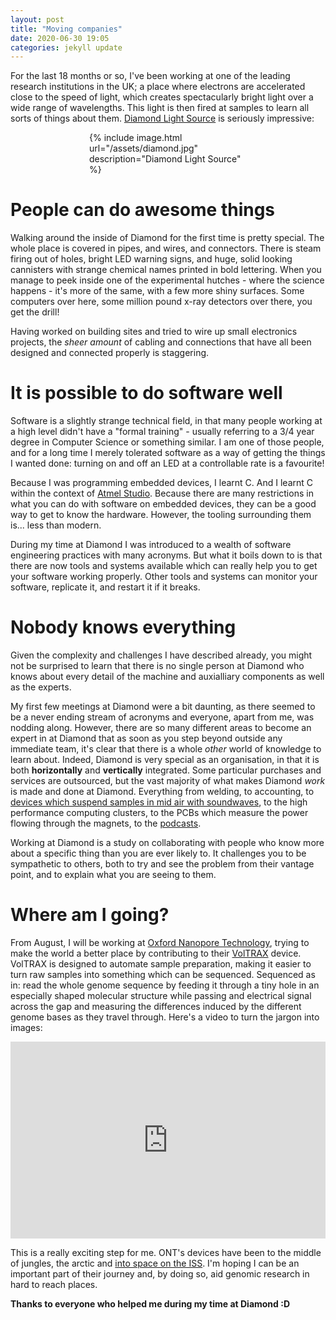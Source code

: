 ```yaml
---
layout: post
title: "Moving companies"
date: 2020-06-30 19:05
categories: jekyll update
---
```


For the last 18 months or so, I've been working at one of the leading research institutions in the UK; a place where electrons are accelerated close to the speed of light, which creates spectacularly bright light over a wide range of wavelengths.
This light is then fired at samples to learn all sorts of things about them.
[Diamond Light Source](www.diamond.ac.uk) is seriously impressive:

<div style="display: block;margin-left: auto; margin-right: auto; width: 50%;">
{% include image.html url="/assets/diamond.jpg" description="Diamond Light Source" %}
</div>

# People can do awesome things

Walking around the inside of Diamond for the first time is pretty special.
The whole place is covered in pipes, and wires, and connectors.
There is steam firing out of holes, bright LED warning signs, and huge, solid looking cannisters with strange chemical names printed in bold lettering.
When you manage to peek inside one of the experimental hutches - where the science happens - it's more of the same, with a few more shiny surfaces. Some computers over here, some million pound x-ray detectors over there, you get the drill!

Having worked on building sites and tried to wire up small electronics projects, the _sheer amount_ of cabling and connections that have all been designed and connected properly is staggering.

# It is possible to do software well

Software is a slightly strange technical field, in that many people working at a high level didn't have a "formal training" - usually referring to a 3/4 year degree in Computer Science or something similar.
I am one of those people, and for a long time I merely tolerated software as a way of getting the things I wanted done: turning on and off an LED at a controllable rate is a favourite!

Because I was programming embedded devices, I learnt C.
And I learnt C within the context of [Atmel Studio](https://www.microchip.com/mplab/avr-support/atmel-studio-7).
Because there are many restrictions in what you can do with software on embedded devices, they can be a good way to get to know the hardware.
However, the tooling surrounding them is... less than modern.

During my time at Diamond I was introduced to a wealth of software engineering practices with many acronyms.
But what it boils down to is that there are now tools and systems available which can really help you to get your software working properly.
Other tools and systems can monitor your software, replicate it, and restart it if it breaks.

# Nobody knows everything

Given the complexity and challenges I have described already, you might not be surprised to learn that there is no single person at Diamond who knows about every detail of the machine and auxialliary components as well as the experts.

My first few meetings at Diamond were a bit daunting, as there seemed to be a never ending stream of acronyms and everyone, apart from me, was nodding along.
However, there are so many different areas to become an expert in at Diamond that as soon as you step beyond outside any immediate team, it's clear that there is a whole _other_ world of knowledge to learn about.
Indeed, Diamond is very special as an organisation, in that it is both **horizontally** and **vertically** integrated.
Some particular purchases and services are outsourced, but the vast majority of what makes Diamond _work_ is made and done at Diamond.
Everything from welding, to accounting, to [devices which suspend samples in mid air with soundwaves](https://www.diamond.ac.uk/Science/Research/Tech-Updates/2019/22-10-2019.html), to the high performance computing clusters, to the PCBs which measure the power flowing through the magnets, to the [podcasts](https://soundcloud.com/user-212409541/sets/shining-a-diamond-light).

Working at Diamond is a study on collaborating with people who know more about a specific thing than you are ever likely to.
It challenges you to be sympathetic to others, both to try and see the problem from their vantage point, and to explain what you are seeing to them.

# Where am I going?

From August, I will be working at [Oxford Nanopore Technology](https://nanoporetech.com/), trying to make the world a better place by contributing to their [VolTRAX](https://nanoporetech.com/products/voltrax) device.
VolTRAX is designed to automate sample preparation, making it easier to turn raw samples into something which can be sequenced. Sequenced as in: read the whole genome sequence by feeding it through a tiny hole in an especially shaped molecular structure while passing and electrical signal across the gap and measuring the differences induced by the different genome bases as they travel through. Here's a video to turn the jargon into images:

<iframe width="100%" height="315" src="https://www.youtube.com/embed/rXfS4wJoVLQ" frameborder="0" allow="accelerometer; autoplay; encrypted-media; gyroscope; picture-in-picture" allowfullscreen></iframe>

This is a really exciting step for me.
ONT's devices have been to the middle of jungles, the arctic and [into space on the ISS](https://nanoporetech.com/resource-centre/dna-sequencing-microgravity-international-space-station-iss-using-minion).
I'm hoping I can be an important part of their journey and, by doing so, aid genomic research in hard to reach places.

**Thanks to everyone who helped me during my time at Diamond :D**
